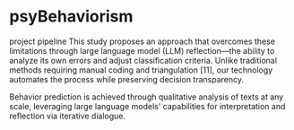 # psyBehaviorism
project pipeline
This study proposes an approach that overcomes these limitations through large language model (LLM) reflection—the ability to analyze its own errors and adjust classification criteria. Unlike traditional methods requiring manual coding and triangulation [11], our technology automates the process while preserving decision transparency.

Behavior prediction is achieved through qualitative analysis of texts at any scale, leveraging large language models' capabilities for interpretation and reflection via iterative dialogue.
